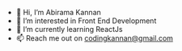 - 👋 Hi, I’m Abirama Kannan
- 👀 I’m interested in Front End Development
- 🌱 I’m currently learning ReactJs
- 📫 Reach me out on codingkannan@gmail.com 

<!---
abiramcodes/abiramcodes is a ✨ special ✨ repository because its `README.md` (this file) appears on your GitHub profile.
You can click the Preview link to take a look at your changes.
--->
